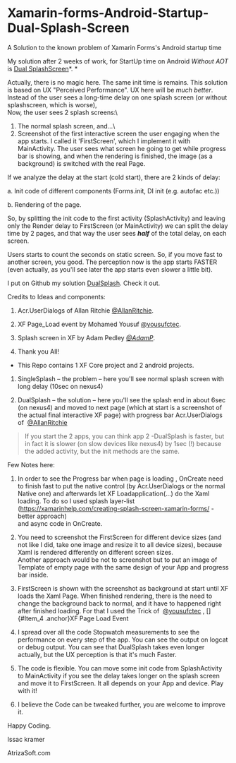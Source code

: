 # Xamarin-forms-Android-Startup-Dual-Splash-Screen
A Solution to the known problem of Xamarin Forms's  Android startup time

My solution after 2 weeks of work, for StartUp time on Android *Without
AOT* is [Dual
SplashScreen](https://github.com/IssacKramer/Xamarin-forms-Android-Startup-Dual-Splash-Screen)*.
*

Actually, there is no magic here. The same init time is remains. This
solution is based on UX "Perceived Performance". UX here will be *much
better*.\
Instead of the user sees a long-time delay on one splash screen (or
without splashscreen, which is worse),\
Now, the user sees 2 splash screens:\
1. The normal splash screen, and…\
2. Screenshot of the first interactive screen the user engaging when the
app starts. I called it 'FirstScreen', which I implement it with
MainActivity. The user sees what screen he going to get while progress
bar is showing, and when the rendering is finished, the image (as a
background) is switched with the real Page.

If we analyze the delay at the start (cold start), there are 2 kinds of
delay:

a.  Init code of different components (Forms.init, DI init (e.g. autofac
    etc.))

b.  Rendering of the page.

So, by splitting the init code to the first activity (SplashActivity)
and leaving only the Render delay to FirstScreen (or MainActivity) we
can split the delay time by 2 pages, and that way the user sees
***half*** of the total delay, on each screen.

Users starts to count the seconds on static screen. So, if you move fast
to another screen, you good. The perception now is the app starts FASTER
(even actually, as you'll see later the app starts even slower a little
bit).

I put on Github my solution
[DualSplash](https://github.com/IssacKramer/Xamarin-forms-Android-Startup-Dual-Splash-Screen).
Check it out.

Credits to Ideas and components:

1.  Acr.UserDialogs of Allan Ritchie
    [@AllanRitchie](https://forums.xamarin.com/profile/AllanRitchie).

2.  XF Page\_Load event by Mohamed Yousuf
    [@yousufctec](https://forums.xamarin.com/profile/yousufctec).

3.  Splash screen in XF by Adam Pedley
    [*@AdamP*](https://forums.xamarin.com/profile/AdamP).

4.  Thank you All!

-   This Repo contains 1 XF Core project and 2 android projects.

1.  SingleSplash – the problem – here you'll see normal splash screen
    with long delay (10sec on nexus4)

2.  DualSplash – the solution – here you'll see the splash end in about
    6sec (on nexus4) and moved to next page (which at start is a
    screenshot of the actual final interactive XF page) with progress
    bar Acr.UserDialogs of
     [@AllanRitchie](https://forums.xamarin.com/profile/AllanRitchie)

> If you start the 2 apps, you can think app 2 -DualSplash is faster,
> but in fact it is slower (on slow devices like nexus4) by 1sec (!)
> because the added activity, but the init methods are the same.

Few Notes here:

1.  In order to see the Progress bar when page is loading , OnCreate
    need to finish fast to put the native control (by Acr.UserDialogs or
    the normal Native one) and afterwards let XF Loadapplication(…) do
    the Xaml loading. To do so I used splash layer-list
    (<https://xamarinhelp.com/creating-splash-screen-xamarin-forms/> -
    better approach)\
    and async code in OnCreate.

2.  You need to screenshot the FirstScreen for different device sizes
    (and not like I did, take one image and resize it to all device
    sizes), because Xaml is rendered differently on different screen
    sizes.\
    Another approach would be not to screenshot but to put an image of
    Template of empty page with the same design of your App and progress
    bar inside.

3.  FirstScreen is shown with the screenshot as background at start
    until XF loads the Xaml Page. When finished rendering, there is the
    need to change the background back to normal, and it have to
    happened right after finished loading. For that I used the Trick of
     [@yousufctec](https://forums.xamarin.com/profile/yousufctec) ,
    []{#Item_4 .anchor}XF Page Load Event

4.  I spread over all the code Stopwatch measurements to see the
    performance on every step of the app. You can see the output on
    logcat or debug output. You can see that DualSplash takes even
    longer actually, but the UX perception is that it's much Faster.

5.  The code is flexible. You can move some init code from
    SplashActivity to MainActivity if you see the delay takes longer on
    the splash screen and move it to FirstScreen. It all depends on your
    App and device. Play with it!

6.  I believe the Code can be tweaked further, you are welcome to
    improve it.

Happy Coding.

Issac kramer

AtrizaSoft.com
